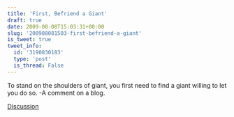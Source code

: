 ```yaml
---
title: 'First, Befriend a Giant'
draft: true
date: 2009-08-08T15:03:31+00:00
slug: '200908081503-first-befriend-a-giant'
is_tweet: true
tweet_info:
  id: '3190830183'
  type: 'post'
  is_thread: False
---
```




To stand on the shoulders of giant, you first need to find a giant willing to let you do so. -A comment on a blog.

[Discussion](https://x.com/sytelus/status/3190830183)
